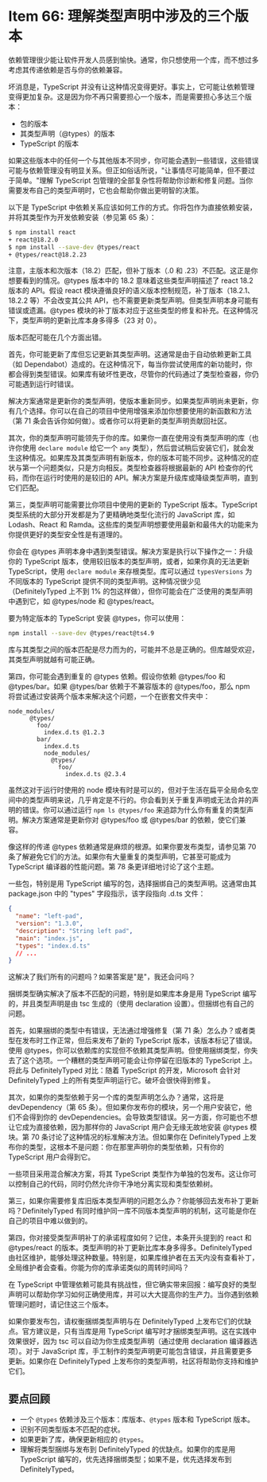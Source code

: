 # Item 66: 理解类型声明中涉及的三个版本

依赖管理很少能让软件开发人员感到愉快。通常，你只想使用一个库，而不想过多考虑其传递依赖是否与你的依赖兼容。

坏消息是，TypeScript 并没有让这种情况变得更好。事实上，它可能让依赖管理变得更加复杂。这是因为你不再只需要担心一个版本，而是需要担心多达三个版本：

- 包的版本
- 其类型声明（@types）的版本
- TypeScript 的版本

如果这些版本中的任何一个与其他版本不同步，你可能会遇到一些错误，这些错误可能与依赖管理没有明显关系。但正如俗话所说，"让事情尽可能简单，但不要过于简单。"理解 TypeScript 包管理的全部复杂性将帮助你诊断和修复问题。当你需要发布自己的类型声明时，它也会帮助你做出更明智的决策。

以下是 TypeScript 中依赖关系应该如何工作的方式。你将包作为直接依赖安装，并将其类型作为开发依赖安装（参见第 65 条）：

```bash
$ npm install react
+ react@18.2.0
$ npm install --save-dev @types/react
+ @types/react@18.2.23
```

注意，主版本和次版本（18.2）匹配，但补丁版本（.0 和 .23）不匹配。这正是你想要看到的情况。@types 版本中的 18.2 意味着这些类型声明描述了 react 18.2 版本的 API。假设 react 模块遵循良好的语义版本控制规范，补丁版本（18.2.1、18.2.2 等）不会改变其公共 API，也不需要更新类型声明。但类型声明本身可能有错误或遗漏。@types 模块的补丁版本对应于这些类型的修复和补充。在这种情况下，类型声明的更新比库本身多得多（23 对 0）。

版本匹配可能在几个方面出错。

首先，你可能更新了库但忘记更新其类型声明。这通常是由于自动依赖更新工具（如 Dependabot）造成的。在这种情况下，每当你尝试使用库的新功能时，你都会得到类型错误。如果库有破坏性更改，尽管你的代码通过了类型检查器，你仍可能遇到运行时错误。

解决方案通常是更新你的类型声明，使版本重新同步。如果类型声明尚未更新，你有几个选择。你可以在自己的项目中使用增强来添加你想要使用的新函数和方法（第 71 条会告诉你如何做）。或者你可以将更新的类型声明贡献回社区。

其次，你的类型声明可能领先于你的库。如果你一直在使用没有类型声明的库（也许你使用 `declare module` 给它一个 `any` 类型），然后尝试稍后安装它们，就会发生这种情况。如果库及其类型声明有新版本，你的版本可能不同步。这种情况的症状与第一个问题类似，只是方向相反。类型检查器将根据最新的 API 检查你的代码，而你在运行时使用的是较旧的 API。解决方案是升级库或降级类型声明，直到它们匹配。

第三，类型声明可能需要比你项目中使用的更新的 TypeScript 版本。TypeScript 类型系统的大部分开发都是为了更精确地类型化流行的 JavaScript 库，如 Lodash、React 和 Ramda。这些库的类型声明想要使用最新和最伟大的功能来为你提供更好的类型安全性是有道理的。

你会在 @types 声明本身中遇到类型错误。解决方案是执行以下操作之一：升级你的 TypeScript 版本，使用较旧版本的类型声明，或者，如果你真的无法更新 TypeScript，使用 `declare module` 来存根类型。库可以通过 `typesVersions` 为不同版本的 TypeScript 提供不同的类型声明。这种情况很少见（DefinitelyTyped 上不到 1% 的包这样做），但你可能会在广泛使用的类型声明中遇到它，如 @types/node 和 @types/react。

要为特定版本的 TypeScript 安装 @types，你可以使用：

```bash
npm install --save-dev @types/react@ts4.9
```

库与其类型之间的版本匹配是尽力而为的，可能并不总是正确的。但库越受欢迎，其类型声明就越有可能正确。

第四，你可能会遇到重复的 @types 依赖。假设你依赖 @types/foo 和 @types/bar。如果 @types/bar 依赖于不兼容版本的 @types/foo，那么 npm 将尝试通过安装两个版本来解决这个问题，一个在嵌套文件夹中：

```
node_modules/
      @types/
        foo/
          index.d.ts @1.2.3
        bar/
          index.d.ts
          node_modules/
            @types/
              foo/
                index.d.ts @2.3.4
```

虽然这对于运行时使用的 node 模块有时是可以的，但对于生活在扁平全局命名空间中的类型声明来说，几乎肯定是不行的。你会看到关于重复声明或无法合并的声明的错误。你可以通过运行 `npm ls @types/foo` 来追踪为什么你有重复的类型声明。解决方案通常是更新你对 @types/foo 或 @types/bar 的依赖，使它们兼容。

像这样的传递 @types 依赖通常是麻烦的根源。如果你要发布类型，请参见第 70 条了解避免它们的方法。如果你有大量重复的类型声明，它甚至可能成为 TypeScript 编译器的性能问题。第 78 条更详细地讨论了这个主题。

一些包，特别是用 TypeScript 编写的包，选择捆绑自己的类型声明。这通常由其 package.json 中的 "types" 字段指示，该字段指向 .d.ts 文件：

```json
{
  "name": "left-pad",
  "version": "1.3.0",
  "description": "String left pad",
  "main": "index.js",
  "types": "index.d.ts"
  // ...
}
```

这解决了我们所有的问题吗？如果答案是"是"，我还会问吗？

捆绑类型确实解决了版本不匹配的问题，特别是如果库本身是用 TypeScript 编写的，并且类型声明是由 tsc 生成的（使用 declaration 设置）。但捆绑也有自己的问题。

首先，如果捆绑的类型中有错误，无法通过增强修复（第 71 条）怎么办？或者类型在发布时工作正常，但后来发布了新的 TypeScript 版本，该版本标记了错误。使用 @types，你可以依赖库的实现但不依赖其类型声明。但使用捆绑类型，你失去了这个选项。一个糟糕的类型声明可能会让你停留在旧版本的 TypeScript 上。将此与 DefinitelyTyped 对比：随着 TypeScript 的开发，Microsoft 会针对 DefinitelyTyped 上的所有类型声明运行它。破坏会很快得到修复。

其次，如果你的类型依赖于另一个库的类型声明怎么办？通常，这将是 devDependency（第 65 条）。但如果你发布你的模块，另一个用户安装它，他们不会得到你的 devDependencies。会导致类型错误。另一方面，你可能也不想让它成为直接依赖，因为那样你的 JavaScript 用户会无缘无故地安装 @types 模块。第 70 条讨论了这种情况的标准解决方法。但如果你在 DefinitelyTyped 上发布你的类型，这根本不是问题：你在那里声明你的类型依赖，只有你的 TypeScript 用户会得到它。

一些项目采用混合解决方案，将其 TypeScript 类型作为单独的包发布。这让你可以控制自己的代码，同时仍然允许你干净地分离实现和类型依赖树。

第三，如果你需要修复库旧版本类型声明的问题怎么办？你能够回去发布补丁更新吗？DefinitelyTyped 有同时维护同一库不同版本类型声明的机制，这可能是你在自己的项目中难以做到的。

第四，你对接受类型声明补丁的承诺程度如何？记住，本条开头提到的 react 和 @types/react 的版本。类型声明的补丁更新比库本身多得多。DefinitelyTyped 由社区维护，能够处理这种数量。特别是，如果库维护者在五天内没有查看补丁，全局维护者会查看。你能为你的库承诺类似的周转时间吗？

在 TypeScript 中管理依赖可能具有挑战性，但它确实带来回报：编写良好的类型声明可以帮助你学习如何正确使用库，并可以大大提高你的生产力。当你遇到依赖管理问题时，请记住这三个版本。

如果你要发布包，请权衡捆绑类型声明与在 DefinitelyTyped 上发布它们的优缺点。官方建议是，只有当库是用 TypeScript 编写时才捆绑类型声明。这在实践中效果很好，因为 tsc 可以自动为你生成类型声明（通过使用 declaration 编译器选项）。对于 JavaScript 库，手工制作的类型声明更可能包含错误，并且需要更多更新。如果你在 DefinitelyTyped 上发布你的类型声明，社区将帮助你支持和维护它们。

## 要点回顾

- 一个 `@types` 依赖涉及三个版本：库版本、`@types` 版本和 TypeScript 版本。
- 识别不同类型版本不匹配的症状。
- 如果更新了库，确保更新相应的 `@types`。
- 理解将类型捆绑与发布到 DefinitelyTyped 的优缺点。如果你的库是用 TypeScript 编写的，优先选择捆绑类型；如果不是，优先选择发布到 DefinitelyTyped。
